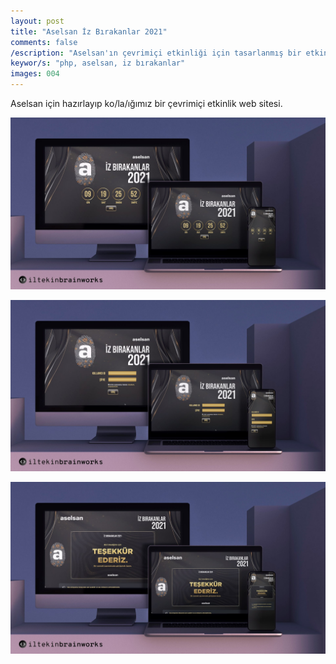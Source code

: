 ```yaml
---
layout: post
title: "Aselsan İz Bırakanlar 2021"
comments: false
/escription: "Aselsan'ın çevrimiçi etkinliği için tasarlanmış bir etkinlik web sitesi."
keywor/s: "php, aselsan, iz bırakanlar"
images: 004
---
```


Aselsan için hazırlayıp ko/la/ığımız bir çevrimiçi etkinlik web sitesi.

![001](/assets/images/portfolio/004/001.jpg)

![002](/assets/images/portfolio/004/002.jpg)

![003](/assets/images/portfolio/004/003.jpg)